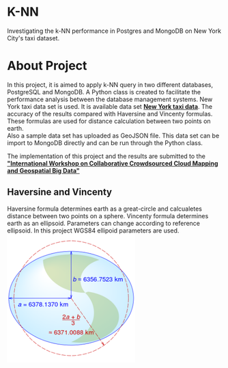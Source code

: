 # K-NN

Investigating the k-NN performance in Postgres and MongoDB on New York City's taxi dataset. 

# About Project
In this project, it is aimed to apply k-NN query in two different databases, PostgreSQL and MongoDB. A Python class is created to facilitate the performance analysis between the database management systems. New York taxi data set is used. It is available data set <b> <a href=https://www1.nyc.gov/site/tlc/about/tlc-trip-record-data.page> New York taxi data</a></b>. The accuracy of the results compared with Haversine and Vincenty formulas. These formulas are used for distance calculation between two points on earth. <br/>
Also a sample data set has uploaded as GeoJSON file. This data set can be import to MongoDB directly and can be run through the 
Python class.

The implementation of this project and the results are submitted to the <b><a href="https://www.gsw2019.org/c3mgbd-13-14-june/"> "International Workshop on Collaborative Crowdsourced Cloud Mapping and Geospatial Big Data"</a> </b>

## Haversine and Vincenty
Haversine formula determines earth as a great-circle and calcualetes distance between two points on a sphere. Vincenty formula determines earth as an ellipsoid. Parameters can change according to reference ellipsoid. In this project WGS84 ellipoid parameters are used. </br>
<img src="images/earth.png" width=300 height=300>

